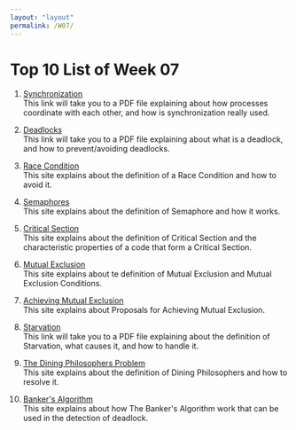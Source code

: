 ```yaml
---
layout: "layout"
permalink: /W07/
---
```


# Top 10 List of Week 07

1. [Synchronization](https://web.cs.wpi.edu/~cs3013/c07/lectures/Section06-Sync.pdf)<br>
This link will take you to a PDF file explaining about how processes coordinate with each other, and how is synchronization really used.

2. [Deadlocks](https://web.cs.wpi.edu/~cs3013/c07/lectures/Section07-Deadlocks.pdf)<br>
This link will take you to a PDF file explaining about what is a deadlock, and how to prevent/avoiding deadlocks.

3. [Race Condition](http://ftp.gunadarma.ac.id/linux/docs/v06/Kuliah/SistemOperasi/BUKU/SistemOperasi-4.X-1/ch18s02.html)<br>
This site explains about the definition of a Race Condition and how to avoid it.

4. [Semaphores](http://personal.kent.edu/~rmuhamma/OpSystems/Myos/semaphore.htm)<br>
This site explains about the definition of Semaphore and how it works.

5. [Critical Section](https://www.personal.kent.edu/~rmuhamma/OpSystems/Myos/criticalSec.htm)<br>
This site explains about the definition of Critical Section and the characteristic properties of a code that form a Critical Section.

6. [Mutual Exclusion](https://www.personal.kent.edu/~rmuhamma/OpSystems/Myos/mutualExclu.htm)<br>
This site explains about te definition of Mutual Exclusion and Mutual Exclusion Conditions.

7. [Achieving Mutual Exclusion](https://www.personal.kent.edu/~rmuhamma/OpSystems/Myos/achieveutualExclu.htm)<br>
This site explains about Proposals for Achieving Mutual Exclusion.

8. [Starvation](https://www.cs.auckland.ac.nz/~alan/courses/os/book/6.Mana.13.starvation.pdf)<br>
This link will take you to a PDF file explaining about the definition of Starvation, what causes it, and how to handle it.

9. [The Dining Philosophers Problem](https://sites.cs.ucsb.edu/~rich/class/cs170/notes/DiningPhil/index.html)<br>
This site explains about the definition of Dining Philosophers and how to resolve it.

10. [Banker's Algorithm](https://www.cs.colostate.edu/~cs551/CourseNotes/Bankers.html)<br>
This site explains about how The Banker's Algorithm work that can be used in the detection of deadlock.

